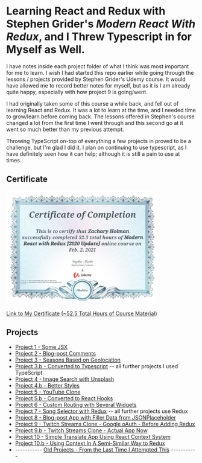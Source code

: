 # Learning React and Redux with Stephen Grider's *Modern React With Redux*, and I Threw Typescript in for Myself as Well.

I have notes inside each project folder of what I think was most important for me to learn. I wish I had started this repo earlier while going through the lessons / projects provided by Stephen Grider's Udemy course. It would have allowed me to record better notes for myself, but as it is I am already quite happy, especially with how project 9 is going/went.

I had originally taken some of this course a while back, and fell out of learning React and Redux. It was a lot to learn at the time, and I needed time to grow/learn before coming back. The lessons offered in Stephen's course changed a lot from the first time I went through and this second go at it went so much better than my previous attempt.

Throwing TypeScript on-top of everything a few projects in proved to be a challenge, but I'm glad I did it. I plan on continuing to use typescript, as I have definitely seen how it can help; although it is still a pain to use at times.

## Certificate

<a href="https://www.udemy.com/certificate/UC-cef4e679-5928-478a-a0e4-0be068c57752/" target="_blank"><img src="Modern-React-Redux-Certificate.jpg" height="300" alt="Screenshot of my portfolio page."/></a>

[Link to My Certificate (~52.5 Total Hours of Course Material)](https://www.udemy.com/certificate/UC-cef4e679-5928-478a-a0e4-0be068c57752/)

## Projects

- [Project 1 - Some JSX](https://github.com/Squibs/modern-react-redux/tree/master/1.%20jsx)
- [Project 2 - Blog-post Comments](https://github.com/Squibs/modern-react-redux/tree/master/2.%20components)
- [Project 3 - Seasons Based on Geolocation](https://github.com/Squibs/modern-react-redux/tree/master/3.%20seasons)
- [Project 3.b - Converted to Typescript](https://github.com/Squibs/modern-react-redux/tree/master/3.%20seasons%20-%20converted%20to%20typescript%20by%20me) -- all further projects I used TypeScript
- [Project 4 - Image Search with Unsplash](https://github.com/Squibs/modern-react-redux/tree/master/4.%20pics)
- [Project 4.b - Better Styles](https://github.com/Squibs/modern-react-redux/tree/master/4.%20pics%20-%20with%20styling)
- [Project 5 - YouTube Clone](https://github.com/Squibs/modern-react-redux/tree/master/5.%20videos)
- [Project 5.b - Converted to React Hooks](https://github.com/Squibs/modern-react-redux/tree/master/5.%20videos%20-%20with%20hooks)
- [Project 6 - Custom Routing with Several Widgets](https://github.com/Squibs/modern-react-redux/tree/master/6.%20widgets)
- [Project 7 - Song Selector with Redux](<https://github.com/Squibs/modern-react-redux/tree/master/7.%20songs%20(redux)>) -- all further projects use Redux
- [Project 8 - Blog-post App with Filler Data from JSONPlaceholder](https://github.com/Squibs/modern-react-redux/tree/master/8.%20blog)
- [Project 9 - Twitch Streams Clone - Google oAuth - Before Adding Redux](https://github.com/Squibs/modern-react-redux/tree/master/9.%20streams%20-%20before%20redux)
- [Project 9.b - Twitch Streams Clone - Actual App Now](https://github.com/Squibs/modern-react-redux/tree/master/9.%20streams)
- [Project 10 - Simple Translate App Using React Context System](https://github.com/Squibs/modern-react-redux/tree/master/10.%20translate)
- [Project 10.b - Using Context In A Semi-Similar Way to Redux](https://github.com/Squibs/modern-react-redux/tree/master/10.%20translate%20-%20context%20instead%20of%20redux)
- ----------- [Old Projects - From the Last Time I Attempted This](https://github.com/Squibs/modern-react-redux/tree/master/_Stephen%20Grider%20Old) -----------
